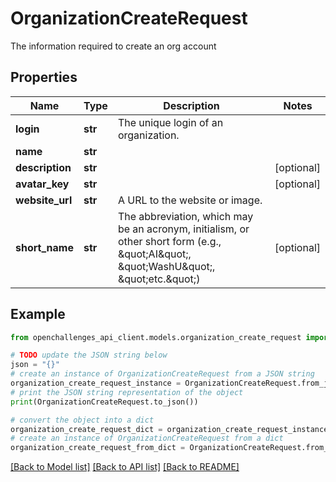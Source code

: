 # OrganizationCreateRequest

The information required to create an org account

## Properties

| Name            | Type    | Description                                                                                                                                  | Notes      |
| --------------- | ------- | -------------------------------------------------------------------------------------------------------------------------------------------- | ---------- |
| **login**       | **str** | The unique login of an organization.                                                                                                         |
| **name**        | **str** |                                                                                                                                              |
| **description** | **str** |                                                                                                                                              | [optional] |
| **avatar_key**  | **str** |                                                                                                                                              | [optional] |
| **website_url** | **str** | A URL to the website or image.                                                                                                               |
| **short_name**  | **str** | The abbreviation, which may be an acronym, initialism, or other short form (e.g., \&quot;AI\&quot;, \&quot;WashU\&quot;, \&quot;etc.\&quot;) | [optional] |

## Example

```python
from openchallenges_api_client.models.organization_create_request import OrganizationCreateRequest

# TODO update the JSON string below
json = "{}"
# create an instance of OrganizationCreateRequest from a JSON string
organization_create_request_instance = OrganizationCreateRequest.from_json(json)
# print the JSON string representation of the object
print(OrganizationCreateRequest.to_json())

# convert the object into a dict
organization_create_request_dict = organization_create_request_instance.to_dict()
# create an instance of OrganizationCreateRequest from a dict
organization_create_request_from_dict = OrganizationCreateRequest.from_dict(organization_create_request_dict)
```

[[Back to Model list]](../README.md#documentation-for-models) [[Back to API list]](../README.md#documentation-for-api-endpoints) [[Back to README]](../README.md)
